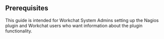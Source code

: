 ## Prerequisites 

This guide is intended for Workchat System Admins setting up the Nagios plugin and Workchat users who want information about the plugin functionality.
